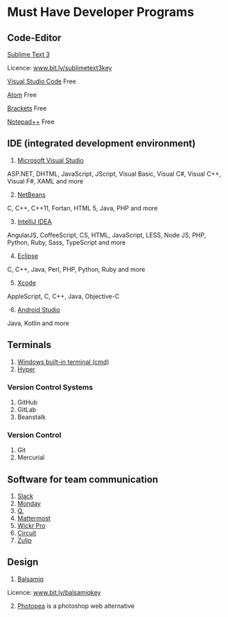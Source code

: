 # Must Have Developer Programs
## Code-Editor
[Sublime Text 3](https://www.sublimetext.com/)

Licence: www.bit.ly/sublimetext3key

[Visual Studio Code](https://code.visualstudio.com/)
Free

[Atom](https://atom.io/)
Free

[Brackets](https://brackets.io)
Free

[Notepad++](https://notepad-plus-plus.org/)
Free

## IDE (integrated development environment)
1. [Microsoft Visual Studio](https://visualstudio.microsoft.com/)

ASP.NET, DHTML, JavaScript, JScript, Visual Basic, Visual C#, Visual C++, Visual F#, XAML and more

2. [NetBeans](https://netbeans.org/)

C, C++, C++11, Fortan, HTML 5, Java, PHP and more

3. [IntelliJ IDEA](https://www.jetbrains.com/idea/)

AngularJS, CoffeeScript, CS, HTML, JavaScript, LESS, Node JS, PHP, Python, Ruby, Sass, TypeScript and more

4. [Eclipse](https://www.eclipse.org/)

C, C++, Java, Perl, PHP, Python, Ruby and more

5. [Xcode](https://developer.apple.com/xcode/)

AppleScript, C, C++, Java, Objective-C

6. [Android Studio](https://developer.android.com/studio/)

Java, Kotlin and more

## Terminals
1. [Windows built-in terminal (cmd)](https://docs.microsoft.com/en-us/windows-server/administration/windows-commands/cmd)
2. [Hyper](https://hyper.is/)

### Version Control Systems
1. GitHub
2. GitLab
3. Beanstalk
### Version Control
1. Git
2. Mercurial

## Software for team communication
1. [Slack](https://slack.com)
2. [Monday](https://monday.com)
3. [Q.](https://www.meetq.ai)
4. [Mattermost](https://mattermost.com/)
5. [Wickr Pro](https://wickr.com/products/teams/)
6. [Circuit](https://www.circuit.com/de)
7. [Zulip](https://zulipchat.com/)

## Design

1. [Balsamiq](https://balsamiq.com/)

Licence: www.bit.ly/balsamiqkey

2. [Photopea](https://www.photopea.com/)
is a photoshop web alternative

